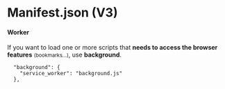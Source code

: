 # Manifest.json (V3)

<div class="row row-cols-md-2"><div>
</div><div>

#### Worker

If you want to load one or more scripts that **needs to access the browser features** <small>(bookmarks...)</small>, use **background**.

```json!
  "background": {
    "service_worker": "background.js"
  },
```
</div></div>